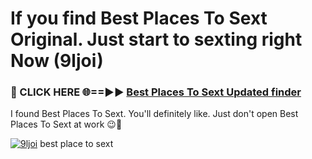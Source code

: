 # If you find Best Places To Sext Original. Just start to sexting right Now (9ljoi)

<h3>🔴 CLICK HERE 🌐==►► <a href="https://tinyurl.com/2s32jyrn" rel="nofollow">Best Places To Sext Updated finder</a></h3>

I found Best Places To Sext. You'll definitely like. Just don't open Best Places To Sext at work 😉💬

[![9ljoi](https://i.imgur.com/sZc9xG4.jpeg)](https://tinyurl.com/2s32jyrn)
best place to sext